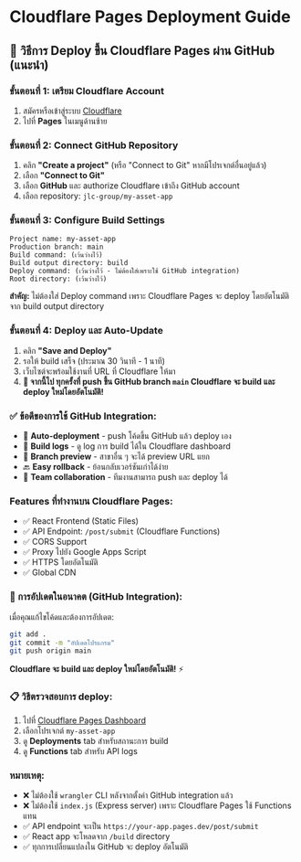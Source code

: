 # Cloudflare Pages Deployment Guide

## 🚀 วิธีการ Deploy ขึ้น Cloudflare Pages ผ่าน GitHub (แนะนำ)

### ขั้นตอนที่ 1: เตรียม Cloudflare Account
1. สมัครหรือเข้าสู่ระบบ [Cloudflare](https://dash.cloudflare.com/)
2. ไปที่ **Pages** ในเมนูด้านซ้าย

### ขั้นตอนที่ 2: Connect GitHub Repository
1. คลิก **"Create a project"** (หรือ "Connect to Git" หากมีโปรเจกต์อื่นอยู่แล้ว)
2. เลือก **"Connect to Git"**
3. เลือก **GitHub** และ authorize Cloudflare เข้าถึง GitHub account
4. เลือก repository: `jlc-group/my-asset-app`

### ขั้นตอนที่ 3: Configure Build Settings
```
Project name: my-asset-app
Production branch: main
Build command: (เว้นว่างไว้)
Build output directory: build
Deploy command: (เว้นว่างไว้ - ไม่ต้องใส่เพราะใช้ GitHub integration)
Root directory: (เว้นว่างไว้)
```

**สำคัญ:** ไม่ต้องใส่ Deploy command เพราะ Cloudflare Pages จะ deploy โดยอัตโนมัติจาก build output directory

### ขั้นตอนที่ 4: Deploy และ Auto-Update
1. คลิก **"Save and Deploy"**
2. รอให้ build เสร็จ (ประมาณ 30 วินาที - 1 นาที)
3. เว็บไซต์จะพร้อมใช้งานที่ URL ที่ Cloudflare ให้มา
4. **🎯 จากนี้ไป ทุกครั้งที่ push ขึ้น GitHub branch `main` Cloudflare จะ build และ deploy ใหม่โดยอัตโนมัติ!**

### ✅ ข้อดีของการใช้ GitHub Integration:
- 🔄 **Auto-deployment** - push โค้ดขึ้น GitHub แล้ว deploy เอง
- 📝 **Build logs** - ดู log การ build ได้ใน Cloudflare dashboard
- 🌿 **Branch preview** - สาขาอื่น ๆ จะได้ preview URL แยก
- 🔙 **Easy rollback** - ย้อนกลับเวอร์ชันเก่าได้ง่าย
- 👥 **Team collaboration** - ทีมงานสามารถ push และ deploy ได้

### Features ที่ทำงานบน Cloudflare Pages:
- ✅ React Frontend (Static Files)
- ✅ API Endpoint: `/post/submit` (Cloudflare Functions)
- ✅ CORS Support
- ✅ Proxy ไปยัง Google Apps Script
- ✅ HTTPS โดยอัตโนมัติ
- ✅ Global CDN

### 🔄 การอัปเดตในอนาคต (GitHub Integration):
เมื่อคุณแก้ไขโค้ดและต้องการอัปเดต:
```bash
git add .
git commit -m "อัปเดตโปรแกรม"
git push origin main
```
**Cloudflare จะ build และ deploy ใหม่โดยอัตโนมัติ!** ⚡

### 📋 วิธีตรวจสอบการ deploy:
1. ไปที่ [Cloudflare Pages Dashboard](https://dash.cloudflare.com/) 
2. เลือกโปรเจกต์ `my-asset-app`
3. ดู **Deployments** tab สำหรับสถานะการ build
4. ดู **Functions** tab สำหรับ API logs

### หมายเหตุ:
- ❌ ไม่ต้องใช้ `wrangler` CLI หลังจากตั้งค่า GitHub integration แล้ว
- ❌ ไม่ต้องใช้ `index.js` (Express server) เพราะ Cloudflare Pages ใช้ Functions แทน
- ✅ API endpoint จะเป็น `https://your-app.pages.dev/post/submit`
- ✅ React app จะโหลดจาก `/build` directory
- ✅ ทุกการเปลี่ยนแปลงใน GitHub จะ deploy อัตโนมัติ